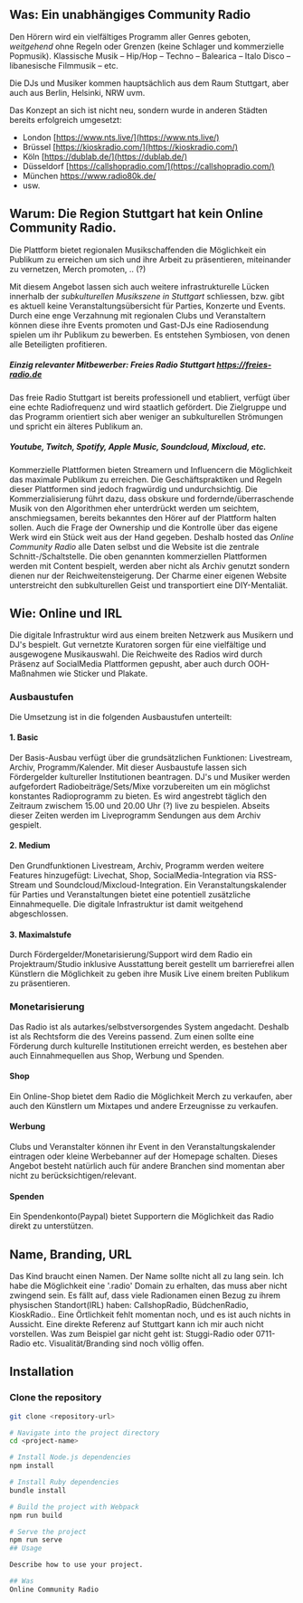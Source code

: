 ## Was: Ein unabhängiges Community Radio

Den Hörern wird ein vielfältiges Programm aller Genres geboten, *weitgehend* ohne Regeln oder Grenzen (keine Schlager und kommerzielle Popmusik).  Klassische Musik – Hip/Hop – Techno – Balearica – Italo Disco – libanesische Filmmusik – etc.

Die DJs und Musiker kommen hauptsächlich aus dem Raum Stuttgart, aber auch aus Berlin, Helsinki, NRW uvm.

Das Konzept an sich ist nicht neu, sondern wurde in anderen Städten bereits erfolgreich umgesetzt:
- London [https://www.nts.live/](https://www.nts.live/) 
- Brüssel [https://kioskradio.com/](https://kioskradio.com/) 
- Köln [https://dublab.de/](https://dublab.de/) 
- Düsseldorf [https://callshopradio.com/](https://callshopradio.com/)
- München https://www.radio80k.de/
- usw.

## Warum: Die Region Stuttgart hat kein Online Community Radio. 

Die Plattform bietet regionalen Musikschaffenden die Möglichkeit ein Publikum zu erreichen um sich und ihre Arbeit zu präsentieren, miteinander zu vernetzen, Merch promoten, .. (?)

Mit diesem Angebot lassen sich auch weitere infrastrukturelle Lücken innerhalb der *subkulturellen Musikszene in Stuttgart* schliessen, bzw. gibt es aktuell keine Veranstaltungsübersicht für Parties, Konzerte und Events. 
Durch eine enge Verzahnung mit regionalen Clubs und Veranstaltern können diese ihre Events promoten und Gast-DJs eine Radiosendung spielen um ihr Publikum zu bewerben. Es entstehen Symbiosen, von denen alle Beteiligten profitieren.

##### Einzig relevanter Mitbewerber: Freies Radio Stuttgart https://freies-radio.de
Das freie Radio Stuttgart ist bereits professionell und etabliert, verfügt über eine echte Radiofrequenz und wird staatlich gefördert. Die Zielgruppe und das Programm orientiert sich aber weniger an subkulturellen Strömungen und spricht ein älteres Publikum an.

##### Youtube, Twitch, Spotify, Apple Music, Soundcloud, Mixcloud, etc.
Kommerzielle Plattformen bieten Streamern und Influencern die Möglichkeit das maximale Publikum zu erreichen.
Die Geschäftspraktiken und Regeln dieser Plattformen sind jedoch fragwürdig und undurchsichtig. Die Kommerzialisierung führt dazu, dass obskure und fordernde/überraschende Musik von den Algorithmen eher unterdrückt werden um seichtem, anschmiegsamen, bereits bekanntes den Hörer auf der Plattform halten sollen.
Auch die Frage der Ownership und die Kontrolle über das eigene Werk wird ein Stück weit aus der Hand gegeben.
Deshalb hosted das *Online Community Radio* alle Daten selbst und die Website ist die zentrale Schnitt-/Schaltstelle. 
Die oben genannten kommerziellen Plattformen werden mit Content bespielt, werden aber nicht als Archiv genutzt sondern dienen nur der Reichweitensteigerung.
Der Charme einer eigenen Website unterstreicht den subkulturellen Geist und transportiert eine DIY-Mentaliät. 


## Wie: Online und IRL
Die digitale Infrastruktur wird aus einem breiten Netzwerk aus Musikern und DJ's bespielt. Gut vernetzte Kuratoren sorgen für eine vielfältige und ausgewogene Musikauswahl.
Die Reichweite des Radios wird durch Präsenz auf SocialMedia Plattformen gepusht, aber auch durch OOH-Maßnahmen wie Sticker und Plakate.

### Ausbaustufen
Die Umsetzung ist in die folgenden Ausbaustufen unterteilt:

#### 1. Basic
Der Basis-Ausbau verfügt über die grundsätzlichen Funktionen: Livestream, Archiv, Programm/Kalender.
Mit dieser Ausbaustufe lassen sich Fördergelder kultureller Institutionen beantragen.
DJ's und Musiker werden aufgefordert Radiobeiträge/Sets/Mixe vorzubereiten um ein möglichst konstantes Radioprogramm zu bieten. Es wird angestrebt täglich den Zeitraum zwischem 15.00 und 20.00 Uhr (?) live zu bespielen. Abseits dieser Zeiten werden im Liveprogramm Sendungen aus dem Archiv gespielt.

#### 2. Medium
Den Grundfunktionen Livestream, Archiv, Programm werden weitere Features hinzugefügt: Livechat, Shop, SocialMedia-Integration via RSS-Stream und Soundcloud/Mixcloud-Integration. Ein Veranstaltungskalender für Parties und Veranstaltungen bietet eine potentiell zusätzliche Einnahmequelle.
Die digitale Infrastruktur ist damit weitgehend abgeschlossen.

#### 3. Maximalstufe
Durch Fördergelder/Monetarisierung/Support wird dem Radio ein Projektraum/Studio inklusive Ausstattung bereit gestellt um barrierefrei allen Künstlern die Möglichkeit zu geben ihre Musik Live einem breiten Publikum zu präsentieren.


### Monetarisierung
Das Radio ist als autarkes/selbstversorgendes System angedacht. Deshalb ist als Rechtsform die des Vereins passend. Zum einen sollte eine Förderung durch kulturelle Institutionen erreicht werden, es bestehen aber auch Einnahmequellen aus Shop, Werbung und Spenden.
#### Shop
Ein Online-Shop bietet dem Radio die Möglichkeit Merch zu verkaufen, aber auch den Künstlern um Mixtapes und andere Erzeugnisse zu verkaufen.
#### Werbung
Clubs und Veranstalter können ihr Event in den Veranstaltungskalender eintragen oder kleine Werbebanner auf der Homepage schalten. Dieses Angebot besteht natürlich auch für andere Branchen sind momentan aber nicht zu berücksichtigen/relevant.
#### Spenden
Ein Spendenkonto(Paypal) bietet Supportern die Möglichkeit das Radio direkt zu unterstützen.

## Name, Branding, URL
Das Kind braucht einen Namen.
Der Name sollte nicht all zu lang sein.
Ich habe die Möglichkeit eine '.radio' Domain zu erhalten, das muss aber nicht zwingend sein.
Es fällt auf, dass viele Radionamen einen Bezug zu ihrem physischen Standort(IRL) haben: CallshopRadio, BüdchenRadio, KioskRadio.. Eine Örtlichkeit fehlt momentan noch, und es ist auch nichts in Aussicht.
Eine direkte Referenz auf Stuttgart kann ich mir auch nicht vorstellen. Was zum Beispiel gar nicht geht ist: Stuggi-Radio oder 0711-Radio etc. 
Visualität/Branding sind noch völlig offen.

## Installation

### Clone the repository
```bash
git clone <repository-url>

# Navigate into the project directory
cd <project-name>

# Install Node.js dependencies
npm install

# Install Ruby dependencies
bundle install

# Build the project with Webpack
npm run build

# Serve the project
npm run serve
## Usage

Describe how to use your project.

## Was
Online Community Radio
